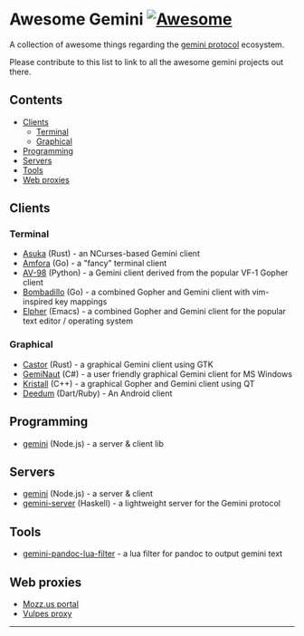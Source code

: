 # Awesome Gemini [![Awesome](https://awesome.re/badge-flat.svg)](https://awesome.re)
A collection of awesome things regarding the [gemini protocol][1] ecosystem.

Please contribute to this list to link to all the awesome gemini projects out there.

## Contents

- [Clients](#clients)
  - [Terminal](#terminal)
  - [Graphical](#graphical)
- [Programming](#programming)
- [Servers](#servers)
- [Tools](#tools)
- [Web proxies](#web-proxies)

## Clients

### Terminal
- [Asuka](https://tildegit.org/julienxx/asuka) (Rust) - an NCurses-based Gemini client
- [Amfora](https://github.com/makeworld-the-better-one/amfora) (Go) - a "fancy" terminal client
- [AV-98](https://tildegit.org/solderpunk/AV-98) (Python) - a Gemini client derived from the popular VF-1 Gopher client
- [Bombadillo](https://rawtext.club/~sloum/bombadillo.html) (Go) - a combined Gopher and Gemini client with vim-inspired key mappings
- [Elpher](https://thelambdalab.xyz/elpher/) (Emacs) - a combined Gopher and Gemini client for the popular text editor / operating system

### Graphical
- [Castor](https://git.sr.ht/~julienxx/castor) (Rust) - a graphical Gemini client using GTK
- [GemiNaut](https://www.marmaladefoo.com/pages/geminaut) (C#) - a user friendly graphical Gemini client for MS Windows
- [Kristall](https://github.com/MasterQ32/kristall) (C++) - a graphical Gopher and Gemini client using QT
- [Deedum](https://github.com/snoe/deedum/releases) (Dart/Ruby) - An Android client

## Programming
- [gemini](https://github.com/derhuerst/gemini) (Node.js) - a server & client lib

## Servers
- [gemini](https://github.com/derhuerst/gemini) (Node.js) - a server & client
- [gemini-server](https://hackage.haskell.org/package/gemini-server) (Haskell) - a lightweight server for the Gemini protocol

## Tools
- [gemini-pandoc-lua-filter](https://github.com/kr1sp1n/gemini-pandoc-lua-filter) - a lua filter for pandoc to output gemini text

## Web proxies
- [Mozz.us portal](https://portal.mozz.us/gemini/gemini.circumlunar.space/)
- [Vulpes proxy](https://proxy.vulpes.one/gemini/gemini.circumlunar.space/)

---
[1]: https://gemini.circumlunar.space/
